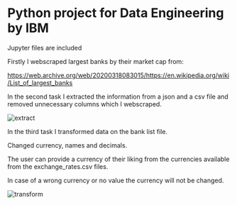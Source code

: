 # Python project for Data Engineering by IBM

Jupyter files are included

Firstly I webscraped largest banks by their market cap from:

https://web.archive.org/web/20200318083015/https://en.wikipedia.org/wiki/List_of_largest_banks


In the second task I extracted the information from a json and a csv file and removed unnecessary columns which I webscraped.

![extract](https://github.com/KarlJosephKumar/PythonDataEngineeringIBM/assets/41339304/79e02acf-ef81-4ecb-b4eb-1f9521e84ea7)

In the third task I transformed data on the bank list file.

Changed currency, names and decimals.

The user can provide a currency of their liking from the currencies available from the exchange_rates.csv files.

In case of a wrong currency or no value the currency will not be changed.

![transform](https://github.com/KarlJosephKumar/PythonDataEngineeringIBM/assets/41339304/59763d2d-5c9e-48d7-aab1-08d5c54a81fa)
